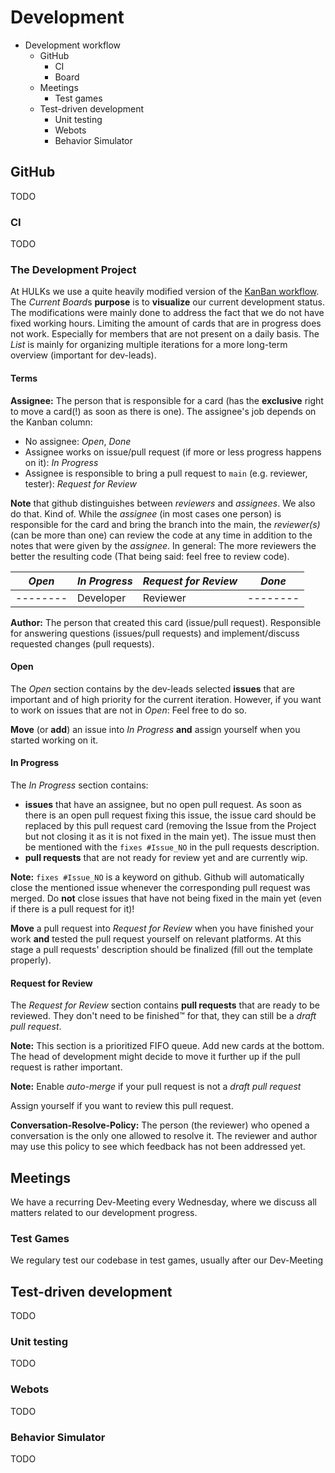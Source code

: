 # Development

-   Development workflow
    -   GitHub
        -   CI
        -   Board
    -   Meetings
        -   Test games
    -   Test-driven development
        -   Unit testing
        -   Webots
        -   Behavior Simulator

## GitHub

TODO

### CI

TODO

### The Development Project

At HULKs we use a quite heavily modified version of the [KanBan workflow](<https://en.wikipedia.org/wiki/Kanban_(development)>). The *Current Board*s **purpose** is to **visualize** our current development status. The modifications were mainly done to address the fact that we do not have fixed working hours. Limiting the amount of cards that are in progress does not work. Especially for members that are not present on a daily basis. The _List_ is mainly for organizing multiple iterations for a more long-term overview (important for dev-leads).

#### Terms

**Assignee:** The person that is responsible for a card (has the **exclusive** right to move a card(!) as soon as there is one). The assignee's job depends on the Kanban column:

-   No assignee: _Open_, _Done_
-   Assignee works on issue/pull request (if more or less progress happens on it): _In Progress_
-   Assignee is responsible to bring a pull request to `main` (e.g. reviewer, tester): _Request for Review_

**Note** that github distinguishes between _reviewers_ and _assignees_. We also do that. Kind of. While the _assignee_ (in most cases one person) is responsible for the card and bring the branch into the main, the _reviewer(s)_ (can be more than one) can review the code at any time in addition to the notes that were given by the _assignee_. In general: The more reviewers the better the resulting code (That being said: feel free to review code).

| _Open_   | _In Progress_ | _Request for Review_ | _Done_   |
| -------- | ------------- | -------------------- | -------- |
| -------- | Developer     | Reviewer             | -------- |

**Author:** The person that created this card (issue/pull request). Responsible for answering questions (issues/pull requests) and implement/discuss requested changes (pull requests).

#### Open

The _Open_ section contains by the dev-leads selected **issues** that are important and of high priority for the current iteration. However, if you want to work on issues that are not in _Open_: Feel free to do so.

**Move** (or **add**) an issue into _In Progress_ **and** assign yourself when you started working on it.

#### In Progress

The _In Progress_ section contains:

-   **issues** that have an assignee, but no open pull request. As soon as there is an open pull request fixing this issue, the issue card should be replaced by this pull request card (removing the Issue from the Project but not closing it as it is not fixed in the main yet). The issue must then be mentioned with the `fixes #Issue_NO` in the pull requests description.
-   **pull requests** that are not ready for review yet and are currently wip.

**Note:** `fixes #Issue_NO` is a keyword on github. Github will automatically close the mentioned issue whenever the corresponding pull request was merged. Do **not** close issues that have not being fixed in the main yet (even if there is a pull request for it)!

**Move** a pull request into _Request for Review_ when you have finished your work **and** tested the pull request yourself on relevant platforms. At this stage a pull requests' description should be finalized (fill out the template properly).

#### Request for Review

The _Request for Review_ section contains **pull requests** that are ready to be reviewed. They don't need to be finished™ for that, they can still be a _draft pull request_.

**Note:** This section is a prioritized FIFO queue. Add new cards at the bottom. The head of development might decide to move it further up if the pull request is rather important.

**Note:** Enable _auto-merge_ if your pull request is not a _draft pull request_

Assign yourself if you want to review this pull request.

**Conversation-Resolve-Policy:** The person (the reviewer) who opened a conversation is the only one allowed to resolve it. The reviewer and author may use this policy to see which feedback has not been addressed yet.

## Meetings

We have a recurring Dev-Meeting every Wednesday, where we discuss all matters related to our development progress.

### Test Games

We regulary test our codebase in test games, usually after our Dev-Meeting

## Test-driven development

TODO

### Unit testing

TODO

### Webots

TODO

### Behavior Simulator

TODO
